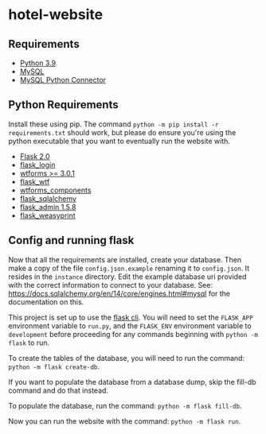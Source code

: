 # hotel-website

## Requirements
* [Python 3.9](https://www.python.org/downloads/)
* [MySQL](https://dev.mysql.com/downloads/mysql/)
* [MySQL Python Connector](https://dev.mysql.com/downloads/connector/python/)

## Python Requirements
Install these using pip. The command `python -m pip install -r requirements.txt` should work, but please do ensure you're using the python executable that you want to eventually run the website with.
* [Flask 2.0](https://pypi.org/project/Flask/)
* [flask_login](https://pypi.org/project/Flask-Login/)
* [wtforms >= 3.0.1](https://pypi.org/project/WTForms/)
* [flask_wtf](https://pypi.org/project/Flask-WTF/)
* [wtforms_components](https://pypi.org/project/WTForms-Components/)
* [flask_sqlalchemy](https://pypi.org/project/Flask-SQLAlchemy/)
* [flask_admin 1.5.8](https://pypi.org/project/Flask-Admin/)
* [flask_weasyprint](https://pypi.org/project/weasyprint/)

## Config and running flask
Now that all the requirements are installed, create your database. Then make a copy of the file `config.json.example` renaming it to `config.json`. It resides in the `instance` directory. Edit the example database uri provided with the correct information to connect to your database. See: https://docs.sqlalchemy.org/en/14/core/engines.html#mysql for the documentation on this.

This project is set up to use the [flask cli](https://flask.palletsprojects.com/en/2.0.x/cli/). You will need to set the `FLASK_APP` environment variable to `run.py`, and the `FLASK_ENV` environment variable to `development` before proceeding for any commands beginning with `python -m flask` to run.

To create the tables of the database, you will need to run the command: `python -m flask create-db`.

If you want to populate the database from a database dump, skip the fill-db command and do that instead.

To populate the database, run the command: `python -m flask fill-db`.

Now you can run the website with the command: `python -m flask run`.
